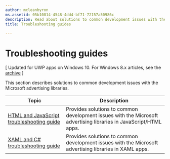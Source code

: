 ```yaml
---
author: mcleanbyron
ms.assetid: 05b10814-4548-4dd4-bf71-72157a50986c
description: Read about solutions to common development issues with the Microsoft advertising libraries.
title: Troubleshooting guides

---
```


# Troubleshooting guides


\[ Updated for UWP apps on Windows 10. For Windows 8.x articles, see the [archive](http://go.microsoft.com/fwlink/p/?linkid=619132) \]

This section describes solutions to common development issues with the Microsoft advertising libraries.

| Topic                                                                                                       | Description                 |
|-------------------------------------------------------------------------------------------------------------|-----------------------------|
| [HTML and JavaScript troubleshooting guide](html-and-javascript-troubleshooting-guide.md)  |  Provides solutions to common development issues with the Microsoft advertising libraries in JavaScript/HTML apps. |
| [XAML and C# troubleshooting guide](xaml-and-c-troubleshooting-guide.md)      |  Provides solutions to common development issues with the Microsoft advertising libraries in XAML apps.    |


 

 


<!--HONumber=Jun16_HO3-->


